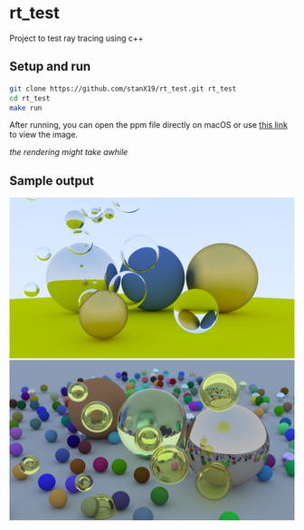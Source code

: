 # rt_test

Project to test ray tracing using c++

## Setup and run

```bash
git clone https://github.com/stanX19/rt_test.git rt_test
cd rt_test
make run
```

After running, you can open the ppm file directly on macOS or use [this link](https://www.cs.rhodes.edu/welshc/COMP141_F16/ppmReader.html) to view the image.

_the rendering might take awhile_

## Sample output

![img1](sample_output/raytrace4.png)
![img2](sample_output/raytrace6.png)